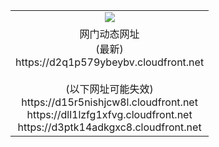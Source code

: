 ﻿<table>
  <tr></tr>
  <tr><td colspan=2 align=center><img src="https://d2q1p579ybeybv.cloudfront.net/Up/oGate.jpg" /></td></tr>
  <tr><td colspan=2 align=center>网门动态网址<br/>(最新)
<br>https://d2q1p579ybeybv.cloudfront.net
<br/><br/>(以下网址可能失效)
<br>https://d15r5nishjcw8l.cloudfront.net
<br>https://dll1lzfg1xfvg.cloudfront.net
<br>https://d3ptk14adkgxc8.cloudfront.net
    </td>
  </tr>
</table>
